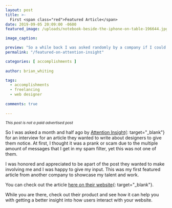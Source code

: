 ```yaml
---
layout: post
title: >-
  First <span class="red">Featured Article</span>
date: 2019-09-05 20:09:00 -0600
featured_image: /uploads/notebook-beside-the-iphone-on-table-196644.jpg

image_caption: 

preview: "So a while back I was asked randomly by a company if I could be featured in an article by them for their company and it was a first. It was a major accomplishment for me to be featured on another company website."
permalink: "/featured-on-attention-insight"

categories: [ accomplishments ]
  
author: brian_whiting

tags:
  - accomplishments
  - freelancing
  - web designer
  
comments: true
  
---
```


<small>*This post is not a paid advertised post*</small>

So I was asked a month and half ago by [Attention Insight](https://www.attentioninsight.com/){: target="_blank"} for an interview for an article they wanted to write about designers to give them notice. At first, I thought it was a prank or scam due to the multiple amount of messages that I get in my spam filter, yet this was not one of them.

I was honored and appreciated to be apart of the post they wanted to make involving me and I was happy to give my input. This was my first featured article from another company to showcase my talent and work.

You can check out the article [here on their website](https://www.attentioninsight.com/why-good-design-matters/bringing-attention-to-the-small-details/){: target="_blank"}.

While you are there, check out their product and see how it can help you with getting a better insight into how users interact with your website.